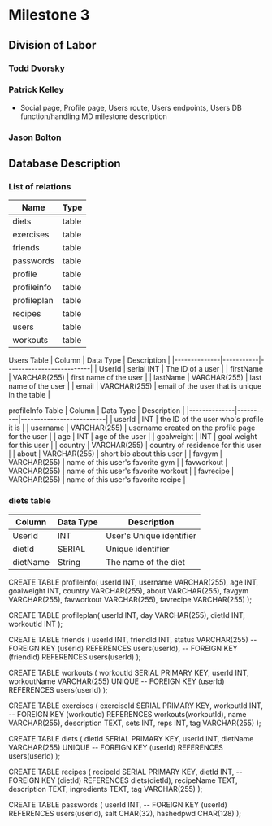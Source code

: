 # Milestone 3

## Division of Labor

### Todd Dvorsky

### Patrick Kelley

- Social page,
Profile page,
Users route,
Users endpoints,
Users DB function/handling
MD milestone description

### Jason Bolton


## Database Description

### List of relations
  |    Name     | Type  |           
  |-------------|-------|
  | diets       | table | 
  | exercises   | table | 
  | friends     | table | 
  | passwords   | table | 
  | profile     | table | 
  | profileinfo | table | 
  | profileplan | table | 
  | recipes     | table | 
  | users       | table | 
  | workouts    | table | 

Users Table
| Column       | Data Type | Description              |
|--------------|-----------|--------------------------|
| UserId | serial INT    | The ID of a user  |
| firstName | VARCHAR(255)   | first name of the user |
| lastName | VARCHAR(255)   | last name of the user |
| email | VARCHAR(255)   | email of the user that is unique in the table |


profileInfo Table
| Column       | Data Type | Description              |
|--------------|-----------|--------------------------|
| userId | INT | the ID of the user who's profile it is |
| username | VARCHAR(255) | username created on the profile page for the user |
|    age | INT | age of the user |
|    goalweight | INT | goal weight for this user |
|    country | VARCHAR(255) | country of residence for this user |
|    about | VARCHAR(255) | short bio about this user |
|    favgym | VARCHAR(255) | name of this user's favorite gym |
|    favworkout | VARCHAR(255) | name of this user's favorite workout |
|    favrecipe | VARCHAR(255) | name of this user's favorite recipe |


  
### diets table
| Column       | Data Type | Description              |
|--------------|-----------|--------------------------|
| UserId       | INT       | User's Unique identifier |
| dietId       | SERIAL    | Unique identifier  |
| dietName     | String    | The name of the diet |

CREATE TABLE profileinfo(
    userId INT,
    username VARCHAR(255),
    age INT,
    goalweight INT,
    country VARCHAR(255),
    about VARCHAR(255),
    favgym VARCHAR(255),
    favworkout VARCHAR(255),
    favrecipe VARCHAR(255)
);

CREATE TABLE profileplan(
    userId INT,
    day VARCHAR(255),
    dietId INT,
    workoutId INT
);

CREATE TABLE friends (
    userId INT,
    friendId INT,
    status VARCHAR(255)
    -- FOREIGN KEY (userId) REFERENCES users(userId),
    -- FOREIGN KEY (friendId) REFERENCES users(userId)
);

CREATE TABLE workouts (
    workoutId SERIAL PRIMARY KEY,
    userId INT,
    workoutName VARCHAR(255) UNIQUE
    -- FOREIGN KEY (userId) REFERENCES users(userId)
);

CREATE TABLE exercises (
    exerciseId SERIAL PRIMARY KEY,
    workoutId INT,
    -- FOREIGN KEY (workoutId) REFERENCES workouts(workoutId),
    name VARCHAR(255),
    description TEXT,
    sets INT,
    reps INT,
    tag VARCHAR(255)
);

CREATE TABLE diets (
    dietId SERIAL PRIMARY KEY,
    userId INT,
    dietName VARCHAR(255) UNIQUE
    -- FOREIGN KEY (userId) REFERENCES users(userId)
);

CREATE TABLE recipes (
    recipeId SERIAL PRIMARY KEY,
    dietId INT,
    -- FOREIGN KEY (dietId) REFERENCES diets(dietId),
    recipeName TEXT,
    description TEXT,
    ingredients TEXT,
    tag VARCHAR(255)
);

CREATE TABLE passwords (
    userId INT,
    -- FOREIGN KEY (userId) REFERENCES users(userId),
    salt CHAR(32),
    hashedpwd CHAR(128) 
);
